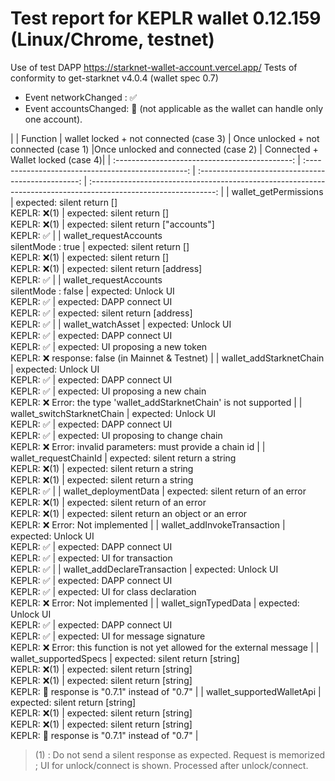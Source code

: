 # Test report for KEPLR wallet 0.12.159 (Linux/Chrome, testnet)

Use of test DAPP https://starknet-wallet-account.vercel.app/ 
Tests of conformity to get-starknet v4.0.4 (wallet spec 0.7)

- Event networkChanged : ✅
- Event accountsChanged: 🔶 (not applicable as the wallet can handle only one account).

|
| Function  |  wallet locked + not connected (case 3) | Once unlocked + not connected (case 1) |Once unlocked and connected (case 2) | Connected + Wallet locked (case 4)|
| :--------------------------------------------: | :------------------------------------------------: | :------------------------------------------------: | :-------------------------------------------------------------------------------------------------------------: |
|             wallet_getPermissions              |     expected: silent return []<br>KEPLR: ❌(1)      |     expected: silent return []<br>KEPLR: ❌(1)      |                                expected: silent return ["accounts"] <br>KEPLR: ✅                                |
| wallet_requestAccounts <br> silentMode : true  |     expected: silent return []<br>KEPLR: ❌(1)      |     expected: silent return []<br>KEPLR: ❌(1)      |                                  expected: silent return [address]<br>KEPLR: ✅                                  |
| wallet_requestAccounts <br> silentMode : false |          expected: Unlock UI<br>KEPLR: ✅           |       expected: DAPP connect UI<br>KEPLR: ✅        |                                  expected: silent return [address]<br>KEPLR: ✅                                  |
|               wallet_watchAsset                |          expected: Unlock UI<br>KEPLR: ✅           |       expected: DAPP connect UI<br>KEPLR: ✅        |              expected: UI proposing a new token<br>KEPLR: ❌ response: false (in Mainnet & Testnet)              |
|            wallet_addStarknetChain             |          expected: Unlock UI<br>KEPLR: ✅           |       expected: DAPP connect UI<br>KEPLR: ✅        |    expected: UI proposing a new chain<br>KEPLR: ❌ Error: the type 'wallet_addStarknetChain' is not supported    |
|           wallet_switchStarknetChain           |          expected: Unlock UI<br>KEPLR: ✅           |       expected: DAPP connect UI<br>KEPLR: ✅        |      expected: UI proposing to change chain<br>KEPLR: ❌ Error: invalid parameters: must provide a chain id      |
|             wallet_requestChainId              |  expected: silent return a string<br>KEPLR: ❌(1)   |  expected: silent return a string<br>KEPLR: ❌(1)   |                                  expected: silent return a string<br>KEPLR: ✅                                   |
|             wallet_deploymentData              | expected: silent return of an error<br>KEPLR: ❌(1) | expected: silent return of an error<br>KEPLR: ❌(1) |                expected: silent return an object or an error<br>KEPLR: ❌ Error: Not implemented                 |
|          wallet_addInvokeTransaction           |          expected: Unlock UI<br>KEPLR: ✅           |       expected: DAPP connect UI<br>KEPLR: ✅        |                                    expected: UI for transaction<br>KEPLR: ✅                                     |
|          wallet_addDeclareTransaction          |          expected: Unlock UI<br>KEPLR: ✅           |       expected: DAPP connect UI<br>KEPLR: ✅        |                      expected: UI for class declaration<br>KEPLR: ❌ Error: Not implemented                      |
|              wallet_signTypedData              |          expected: Unlock UI<br>KEPLR: ✅           |       expected: DAPP connect UI<br>KEPLR: ✅        | expected: UI for message signature<br>KEPLR: ❌ Error: this function is not yet allowed for the external message |
|             wallet_supportedSpecs              |  expected: silent return [string]<br>KEPLR: ❌(1)   |  expected: silent return [string]<br>KEPLR: ❌(1)   |                expected: silent return [string]<br>KEPLR: 🔶 response is "0.7.1" instead of "0.7"                |
|           wallet_supportedWalletApi            |  expected: silent return [string]<br>KEPLR: ❌(1)   |  expected: silent return [string]<br>KEPLR: ❌(1)   |               expected: silent return [string] <br>KEPLR: 🔶 response is "0.7.1" instead of "0.7"                |

> (1) : Do not send a silent response as expected. Request is memorized ;  UI for unlock/connect is shown. Processed after unlock/connect.